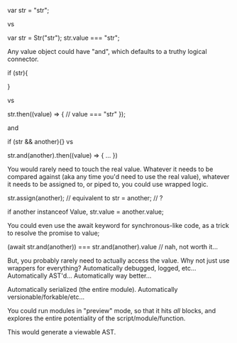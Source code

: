 var str = "str";

vs

var str = Str("str");
str.value === "str";

Any value object could have "and", which defaults to a truthy logical connector.

if (str){
	
}

vs 

str.then((value) => {
	// value === "str"
});

and 

if (str && another){}
vs

str.and(another).then((value) => { ... })

You would rarely need to touch the real value.  Whatever it needs to be compared against (aka any time you'd need to use the real value), whatever it needs to be assigned to, or piped to, you could use wrapped logic.

str.assign(another);
// equivalent to
str = another; // ?

if another instanceof Value, str.value = another.value;









You could even use the await keyword for synchronous-like code, as a trick to resolve the promise to value;

(await str.and(another)) === str.and(another).value
// nah, not worth it...

But, you probably rarely need to actually access the value.
Why not just use wrappers for everything?
Automatically debugged, logged, etc...
Automatically AST'd...
Automatically way better...

Automatically serialized (the entire module).
Automatically versionable/forkable/etc...


You could run modules in "preview" mode, so that it hits *all* blocks, and explores the entire potentiality of the script/module/function.

This would generate a viewable AST.